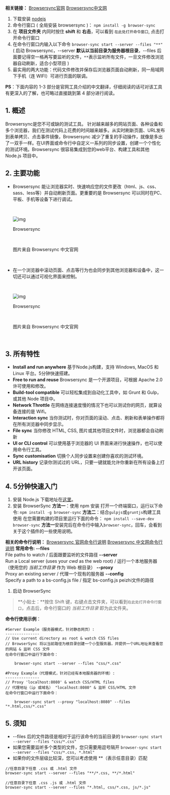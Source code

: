 **相关链接：**
[Browsersync官网](https://link.jianshu.com?t=https://browsersync.io)
[Browsersync中文网](https://link.jianshu.com?t=http://www.browsersync.cn/)

1. 下载安装 [nodejs](https://link.jianshu.com?t=https://nodejs.org/en/)
2. 命令行窗口 ( 全局安装 browsersync )：
   `npm install -g browser-sync`
3. 在 **项目文件夹** 内同时按住 **shift** 和 **右击**，可以看到 `在此处打开命令窗口`, 点击打开命令行窗口
4. 在命令行窗口内输入以下命令
   `browser-sync start --server --files "**"`
   ( 启动 Browsersync，--server **默认以当前目录为服务器根目录**，--files 后面要记得空一格再写要监听的文件，`**`表示监听所有文件，一旦文件修改浏览器自动刷新，适合小型项目 )
5. 最实用的两大功能：代码文件修改并保存后浏览器页面自动刷新，同一局域网下手机（连 WIFI）可进行页面的联调。

**PS**：下面内容的 1-3 部分是官网工具介绍的中文翻译，仔细阅读的话可对该工具有更深入的了解，也可略过直接跳到第 4 部分进行阅读。

## 1. 概述

Browsersync是您不可或缺的测试工具。
针对越来越多的网站页面、各种设备和多个浏览器，我们在测试代码上花费的时间越来越多。从实时刷新页面、URL发布到表单拷贝、点击事件镜像，Browsersync 减少了重复的手动操作，就像是多出了一双手一样。在UI界面或命令行中自定义一系列的同步设置，创建一个个性化的测试环境。Browsersync 很容易集成到您的web平台、构建工具和其他 Node.js 项目中。

## 2. 主要功能

- Browsersync 能让浏览器实时、快速响应您的文件更改（html、js、css、sass、less等）并自动刷新页面。更重要的是 Browsersync 可以同时在PC、平板、手机等设备下进行调试。

  ​

  ![img](http://upload-images.jianshu.io/upload_images/448830-7c0b1b5a51f14e39.gif?imageMogr2/auto-orient/strip%7CimageView2/2/w/500/format/webp)

  Browsersync

  ​

  图片来自 Browsersync 中文官网

  ​

- 在一个浏览器中滚动页面、点击等行为也会同步到其他浏览器和设备中，这一切还可以通过可视化界面来控制。

  ​

  ![img](http://upload-images.jianshu.io/upload_images/448830-edff2e080c081680.gif?imageMogr2/auto-orient/strip%7CimageView2/2/w/480/format/webp)

  Browsersync

  ​

  图片来自 Browsersync 中文官网

  ​

## 3. 所有特性

- **Install and run anywhere**
  基于Node.js构建，支持 Windows, MacOS 和 Linux 平台。5分钟快速搭建。
- **Free to run and reuse**
  Browsersync 是一个开源项目，可根据 Apache 2.0 许可使用和修改。
- **Build-tool compatible**
  可以轻松集成到自动化工具中，如 Grunt 和 Gulp，或其他 Node 项目中。
- **Network Throttle**
  在网络连接速度慢的情况下也可以测试你的网页，就算设备连接的是 Wifi。
- **Interaction sync**
  当你测试时，你对页面的滚动、点击、刷新和表单操作都将在所有浏览器中同步显示。
- **File sync**
  当你修改 HTML, CSS, 图片或其他项目文件时，浏览器都会自动刷新
- **UI or CLI control**
  可以使用基于浏览器的 UI 界面来进行快速操作，也可以使用命令行工具。
- **Sync customisation**
  切换个人同步设置来创建你喜欢的测试环境。
- **URL history**
  记录你测试过的 URL，只要一键就能允许你重新在所有设备上打开该页面。

## 4. 5分钟快速入门

1. 安装 Node.js
   下载地址在[这里](https://link.jianshu.com?t=https://nodejs.org/en/)。
2. 安装 BrowserSync
   **方法一**：使用 npm 安装
   打开一个终端窗口，运行以下命令:
   `npm install -g browser-sync`
   **方法二**：结合`gulpjs`或`gruntjs`构建工具使用
   在您需要构建的项目里运行下面的命令：
   `npm install --save-dev browser-sync`
   **方法一**安装完后在命令行中输入`browser-sync`，回车，会看到关于这个插件的一些使用说明。

**相关的命令行说明：**
[Browsersync 官网命令行说明](https://link.jianshu.com?t=https://browsersync.io/docs/command-line/)
[Browsersync 中文网命令行说明](https://link.jianshu.com?t=http://www.browsersync.cn/docs/command-line/)
**常用命令:**
**--files**     
File paths to watch / 后面跟要监听的文件路径
**--server**    
Run a Local server (uses your *cwd* as the web root) / 运行一个本地服务器（使用您的 *当前工作目录* 作为 Web 根目录）
**--proxy**     
Proxy an existing server / 代理一个现有的服务器
**--config**    
Specify a path to a bs-config.js file / 指定 bs-config.js peizhi文件的路径

1. 启动 BrowserSync

> **小贴士：**按住 Shift 键，右键点击文件夹，可以看到`在此处打开命令行窗口`，点击后，命令行窗口的  *当前工作目录* 即为此文件夹。

**命令行使用示例**：

```
#Server Example（服务器模式，针对静态网页）:
---------------
// Use current directory as root & watch CSS files
// BrowserSync 将以当前路径为根目录创建一个小型服务器，并提供一个URL地址来查看您的网站 & 监听 CSS 文件
在命令行窗口中运行下面命令：

    browser-sync start --server --files "css/*.css"
    
#Proxy Example（代理模式，针对已经有本地服务器的环境）:
---------------
// Proxy 'localhost:8080' & watch CSS/HTML files
// 代理地址（ip 或域名） "localhost:8080" & 监听 CSS/HTML 文件
在命令行窗口中运行下面命令：

    browser-sync start --proxy "localhost:8080" --files "*.html,css/*.css"

```

## 5. 须知

- --files 后的文件路径是相对于运行该命令的当前目录的
  `browser-sync start --server --files "css/*.css"`
- 如果您需要监听多个类型的文件，您只需要用逗号隔开
  `browser-sync start --server --files "css/*.css, *.html"`
- 如果你的文件层级比较深，您可以考虑使用 **（表示任意目录）匹配

```
//任意目录下任意 .css 或 .html 文件
browser-sync start --server --files "**/*.css, **/*.html"

//任意目录下任意 .css .js 或 .html 文件
browser-sync start --server --files "*.html, css/*.css, js/*.js"
```